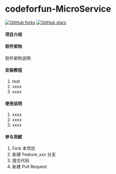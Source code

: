 # codeforfun-MicroService

[![GitHub forks](https://img.shields.io/github/forks/qq253498229/codeforfun-microservice.svg?style=social&label=Fork)](https://github.com/qq253498229/codeforfun-microservice/fork)
[![GitHub stars](https://img.shields.io/github/stars/qq253498229/codeforfun-microservice.svg?style=social&label=Star)](https://github.com/qq253498229/codeforfun-microservice)

#### 项目介绍



#### 软件架构

软件架构说明


#### 安装教程

1. test
2. xxxx
3. xxxx

#### 使用说明

1. xxxx
2. xxxx
3. xxxx

#### 参与贡献

1. Fork 本项目
2. 新建 Feature_xxx 分支
3. 提交代码
4. 新建 Pull Request

